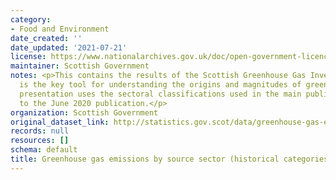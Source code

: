 ```yaml
---
category:
- Food and Environment
date_created: ''
date_updated: '2021-07-21'
license: https://www.nationalarchives.gov.uk/doc/open-government-licence/version/3/
maintainer: Scottish Government
notes: <p>This contains the results of the Scottish Greenhouse Gas Inventory, which
  is the key tool for understanding the origins and magnitudes of greenhouse emissions.  This
  presentation uses the sectoral classifications used in the main publication prior
  to the June 2020 publication.</p>
organization: Scottish Government
original_dataset_link: http://statistics.gov.scot/data/greenhouse-gas-emissions-by-source-sector
records: null
resources: []
schema: default
title: Greenhouse gas emissions by source sector (historical categories)
---
```

